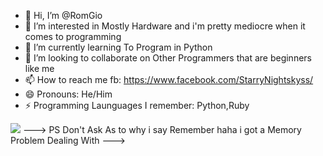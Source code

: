 - 👋 Hi, I’m @RomGio
- 👀 I’m interested in Mostly Hardware and i'm pretty mediocre when it comes to programming
- 🌱 I’m currently learning To Program in Python 
- 💞️ I’m looking to collaborate on Other Programmers that are beginners like me
- 📫 How to reach me fb: https://www.facebook.com/StarryNightskyss/
- 😄 Pronouns: He/Him
- ⚡ Programming Launguages I remember: Python,Ruby


![]([https://github.com/RomGio/RomGio/blob/main/PF/image.gif])
--->
PS Don't Ask As to why i say Remember haha i got a Memory Problem Dealing With
--->
